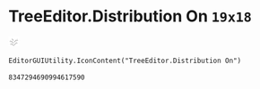 # TreeEditor.Distribution On `19x18`
<img src="/img/TreeEditor.Distribution%20On.png" width=19 height=18>

``` CSharp
EditorGUIUtility.IconContent("TreeEditor.Distribution On")
```
```
8347294690994617590
```
